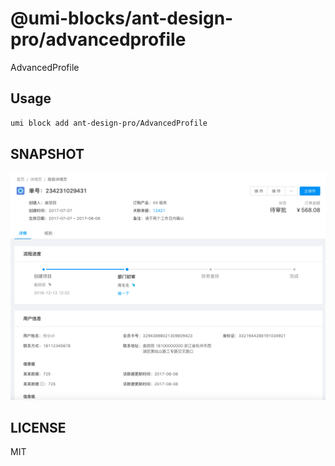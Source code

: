 # @umi-blocks/ant-design-pro/advancedprofile

AdvancedProfile

## Usage

```sh
umi block add ant-design-pro/AdvancedProfile
```

## SNAPSHOT

![SNAPSHOT](./snapshot.png)

## LICENSE

MIT
